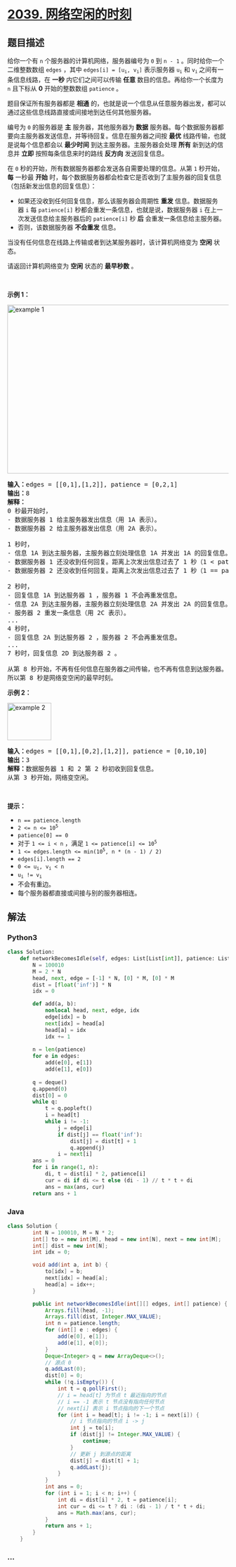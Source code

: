 # [2039. 网络空闲的时刻](https://leetcode-cn.com/problems/the-time-when-the-network-becomes-idle)

## 题目描述

<!-- 这里写题目描述 -->

<p>给你一个有 <code>n</code>&nbsp;个服务器的计算机网络，服务器编号为&nbsp;<code>0</code>&nbsp;到&nbsp;<code>n - 1</code>&nbsp;。同时给你一个二维整数数组&nbsp;<code>edges</code>&nbsp;，其中&nbsp;<code>edges[i] = [u<sub>i</sub>, v<sub>i</sub>]</code>&nbsp;表示服务器&nbsp;<code>u<sub>i</sub></code> 和&nbsp;<code>v<sub>i</sub></code><sub>&nbsp;</sub>之间有一条信息线路，在&nbsp;<strong>一秒</strong>&nbsp;内它们之间可以传输&nbsp;<strong>任意</strong>&nbsp;数目的信息。再给你一个长度为 <code>n</code>&nbsp;且下标从&nbsp;<strong>0</strong>&nbsp;开始的整数数组&nbsp;<code>patience</code>&nbsp;。</p>

<p>题目保证所有服务器都是 <b>相通</b>&nbsp;的，也就是说一个信息从任意服务器出发，都可以通过这些信息线路直接或间接地到达任何其他服务器。</p>

<p>编号为 <code>0</code>&nbsp;的服务器是 <strong>主</strong>&nbsp;服务器，其他服务器为 <strong>数据</strong>&nbsp;服务器。每个数据服务器都要向主服务器发送信息，并等待回复。信息在服务器之间按 <strong>最优</strong>&nbsp;线路传输，也就是说每个信息都会以 <strong>最少时间</strong>&nbsp;到达主服务器。主服务器会处理 <strong>所有</strong>&nbsp;新到达的信息并 <strong>立即</strong>&nbsp;按照每条信息来时的路线 <strong>反方向</strong> 发送回复信息。</p>

<p>在 <code>0</code>&nbsp;秒的开始，所有数据服务器都会发送各自需要处理的信息。从第 <code>1</code>&nbsp;秒开始，<strong>每</strong>&nbsp;一秒最 <strong>开始</strong>&nbsp;时，每个数据服务器都会检查它是否收到了主服务器的回复信息（包括新发出信息的回复信息）：</p>

<ul>
	<li>如果还没收到任何回复信息，那么该服务器会周期性&nbsp;<strong>重发</strong>&nbsp;信息。数据服务器&nbsp;<code>i</code>&nbsp;每&nbsp;<code>patience[i]</code>&nbsp;秒都会重发一条信息，也就是说，数据服务器&nbsp;<code>i</code>&nbsp;在上一次发送信息给主服务器后的 <code>patience[i]</code>&nbsp;秒 <strong>后</strong>&nbsp;会重发一条信息给主服务器。</li>
	<li>否则，该数据服务器&nbsp;<strong>不会重发</strong>&nbsp;信息。</li>
</ul>

<p>当没有任何信息在线路上传输或者到达某服务器时，该计算机网络变为 <strong>空闲</strong>&nbsp;状态。</p>

<p>请返回计算机网络变为 <strong>空闲</strong>&nbsp;状态的&nbsp;<strong>最早秒数</strong>&nbsp;。</p>

<p>&nbsp;</p>

<p><strong>示例 1：</strong></p>

<p><img alt="example 1" src="https://assets.leetcode.com/uploads/2021/09/22/quiet-place-example1.png" style="width: 750px; height: 384px;"></p>

<pre><b>输入：</b>edges = [[0,1],[1,2]], patience = [0,2,1]
<b>输出：</b>8
<strong>解释：</strong>
0 秒最开始时，
- 数据服务器 1 给主服务器发出信息（用 1A 表示）。
- 数据服务器 2 给主服务器发出信息（用 2A 表示）。

1 秒时，
- 信息 1A 到达主服务器，主服务器立刻处理信息 1A 并发出 1A 的回复信息。
- 数据服务器 1 还没收到任何回复。距离上次发出信息过去了 1 秒（1 &lt; patience[1] = 2），所以不会重发信息。
- 数据服务器 2 还没收到任何回复。距离上次发出信息过去了 1 秒（1 == patience[2] = 1），所以它重发一条信息（用 2B 表示）。

2 秒时，
- 回复信息 1A 到达服务器 1 ，服务器 1 不会再重发信息。
- 信息 2A 到达主服务器，主服务器立刻处理信息 2A 并发出 2A 的回复信息。
- 服务器 2 重发一条信息（用 2C 表示）。
...
4 秒时，
- 回复信息 2A 到达服务器 2 ，服务器 2 不会再重发信息。
...
7 秒时，回复信息 2D 到达服务器 2 。

从第 8 秒开始，不再有任何信息在服务器之间传输，也不再有信息到达服务器。
所以第 8 秒是网络变空闲的最早时刻。
</pre>

<p><strong>示例 2：</strong></p>

<p><img alt="example 2" src="https://assets.leetcode.com/uploads/2021/09/04/network_a_quiet_place_2.png" style="width: 100px; height: 85px;"></p>

<pre><b>输入：</b>edges = [[0,1],[0,2],[1,2]], patience = [0,10,10]
<b>输出：</b>3
<b>解释：</b>数据服务器 1 和 2 第 2 秒初收到回复信息。
从第 3 秒开始，网络变空闲。
</pre>

<p>&nbsp;</p>

<p><strong>提示：</strong></p>

<ul>
	<li><code>n == patience.length</code></li>
	<li><code>2 &lt;= n &lt;= 10<sup>5</sup></code></li>
	<li><code>patience[0] == 0</code></li>
	<li>对于&nbsp;<code>1 &lt;= i &lt; n</code> ，满足&nbsp;<code>1 &lt;= patience[i] &lt;= 10<sup>5</sup></code></li>
	<li><code>1 &lt;= edges.length &lt;= min(10<sup>5</sup>, n * (n - 1) / 2)</code></li>
	<li><code>edges[i].length == 2</code></li>
	<li><code>0 &lt;= u<sub>i</sub>, v<sub>i</sub> &lt; n</code></li>
	<li><code>u<sub>i</sub> != v<sub>i</sub></code></li>
	<li>不会有重边。</li>
	<li>每个服务器都直接或间接与别的服务器相连。</li>
</ul>


## 解法

<!-- 这里可写通用的实现逻辑 -->

<!-- tabs:start -->

### **Python3**

<!-- 这里可写当前语言的特殊实现逻辑 -->

```python
class Solution:
    def networkBecomesIdle(self, edges: List[List[int]], patience: List[int]) -> int:
        N = 100010
        M = 2 * N
        head, next, edge = [-1] * N, [0] * M, [0] * M
        dist = [float('inf')] * N
        idx = 0

        def add(a, b):
            nonlocal head, next, edge, idx
            edge[idx] = b
            next[idx] = head[a]
            head[a] = idx
            idx += 1
        
        n = len(patience)
        for e in edges:
            add(e[0], e[1])
            add(e[1], e[0])
        
        q = deque()
        q.append(0)
        dist[0] = 0
        while q:
            t = q.popleft()
            i = head[t]
            while i != -1:
                j = edge[i]
                if dist[j] == float('inf'):
                    dist[j] = dist[t] + 1
                    q.append(j)
                i = next[i]
        ans = 0
        for i in range(1, n):
            di, t = dist[i] * 2, patience[i]
            cur = di if di <= t else (di - 1) // t * t + di
            ans = max(ans, cur)
        return ans + 1
```

### **Java**

<!-- 这里可写当前语言的特殊实现逻辑 -->

```java
class Solution {
        int N = 100010, M = N * 2;
        int[] to = new int[M], head = new int[N], next = new int[M];
        int[] dist = new int[N];
        int idx = 0;

        void add(int a, int b) {
            to[idx] = b;
            next[idx] = head[a];
            head[a] = idx++;
        }

        public int networkBecomesIdle(int[][] edges, int[] patience) {
            Arrays.fill(head, -1);
            Arrays.fill(dist, Integer.MAX_VALUE);
            int n = patience.length;
            for (int[] e : edges) {
                add(e[0], e[1]);
                add(e[1], e[0]);
            }
            Deque<Integer> q = new ArrayDeque<>();
            // 源点 0
            q.addLast(0);
            dist[0] = 0;
            while (!q.isEmpty()) {
                int t = q.pollFirst();
                // i = head[t] 为节点 t 最近指向的节点
                // i == -1 表示 t 节点没有指向任何节点
                // next[i] 表示 i 节点指向的下一个节点
                for (int i = head[t]; i != -1; i = next[i]) {
                    // i 节点指向的节点 i -> j
                    int j = to[i];
                    if (dist[j] != Integer.MAX_VALUE) {
                        continue;
                    }
                    // 更新 j 到源点的距离
                    dist[j] = dist[t] + 1;
                    q.addLast(j);
                }
            }
            int ans = 0;
            for (int i = 1; i < n; i++) {
                int di = dist[i] * 2, t = patience[i];
                int cur = di <= t ? di : (di - 1) / t * t + di;
                ans = Math.max(ans, cur);
            }
            return ans + 1;
        }
    }
```

### **...**

```

```

<!-- tabs:end -->
